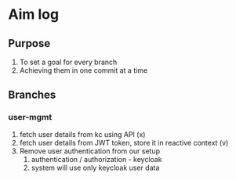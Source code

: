 # Aim log
## Purpose
1. To set a goal for every branch
2. Achieving them in one commit at a time

## Branches
### user-mgmt
1. fetch user details from kc using API (x)
2. fetch user details from JWT token, store it in reactive context (v)
3. Remove user authentication from our setup
   1. authentication / authorization - keycloak
   2. system will use only keycloak user data
